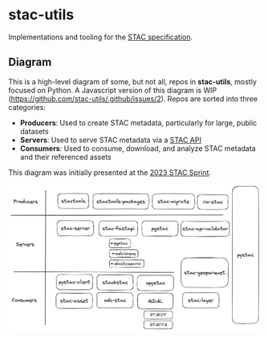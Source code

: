 # stac-utils

Implementations and tooling for the [STAC specification](https://stacspec.org/).

## Diagram

This is a high-level diagram of some, but not all, repos in **stac-utils**, mostly focused on Python.
A Javascript version of this diagram is WIP (<https://github.com/stac-utils/.github/issues/2>).
Repos are sorted into three categories:

- **Producers**: Used to create STAC metadata, particularly for large, public datasets
- **Servers**: Used to serve STAC metadata via a [STAC API](https://github.com/radiantearth/stac-api-spec)
- **Consumers**: Used to consume, download, and analyze STAC metadata and their referenced assets

This diagram was initially presented at the [2023 STAC Sprint](https://github.com/radiantearth/community-sprints/tree/main/09262023-philadelphia-pa).

![stac-utils](https://raw.githubusercontent.com/stac-utils/.github/main/drawings/stac-utils.png)
